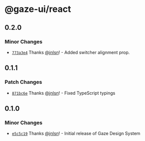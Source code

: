 # @gaze-ui/react

## 0.2.0

### Minor Changes

- [`773a3e4`](https://github.com/studio-drishti/gaze/commit/773a3e474a1edc96177fb0a5f38d4dcddd15b9b9) Thanks [@jnlsn](https://github.com/jnlsn)! - Added switcher alignment prop.

## 0.1.1

### Patch Changes

- [`871bc6e`](https://github.com/studio-drishti/gaze/commit/871bc6eb0bfeef629ef207a52ff6a28533bf8c57) Thanks [@jnlsn](https://github.com/jnlsn)! - Fixed TypeScript typings

## 0.1.0

### Minor Changes

- [`e5c5c19`](https://github.com/studio-drishti/gaze/commit/e5c5c19d7c04934a858701a79f8cca876dac91f4) Thanks [@jnlsn](https://github.com/jnlsn)! - Initial release of Gaze Design System
